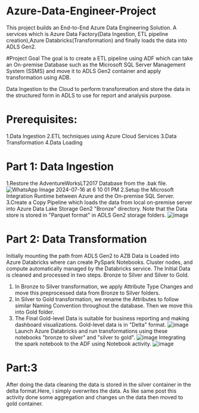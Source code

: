 # Azure-Data-Engineer-Project
This project builds an End-to-End Azure Data Engineering Solution. A  services which is Azure Data Factory(Data Ingestion, ETL pipeline creation),Azure Databricks(Transformation) and finally loads the data into ADLS Gen2.

#Project Goal 
The goal is to create a ETL pipeline using ADF which can take an On-premise Database such as the Microsoft SQL Server Management System (SSMS) and move it to ADLS Gen2 container and apply transformation using ADB.

Data Ingestion to the Cloud to perform transformation and store the data in the structured form in ADLS to use for report and analysis purpose.
# Prerequisites:
1.Data Ingestion
2.ETL techniques using Azure Cloud Services
3.Data Transformation
4.Data Loading

# Part 1: Data Ingestion
1.Restore the AdventureWorksLT2017 Database from the .bak file.
![WhatsApp Image 2024-07-16 at 6 10 01 PM](https://github.com/user-attachments/assets/d5b20e78-86cf-4890-9969-0772b2253eee)
2.Setup the Microsoft Integration Runtime between Azure and the On-premise SQL Server.                  
3.Create a Copy Pipeline which loads the data from local on-premise server into Azure Data Lake Storage Gen2 "Bronze" directory.
Note that the Data store is stored in "Parquet format" in ADLS Gen2 storage folders.
![image](https://github.com/user-attachments/assets/c9ceaf81-3ba2-47de-952e-9e708644ebd8)

# Part 2: Data Transformation
Initially mounting the path from ADLS Gen2 to AZB
Data is Loaded into Azure Databricks where can create PySpark Notebooks. Cluster nodes, and compute automatically managed by the Databricks service. The Initial Data is cleaned and processed in two steps. Bronze to Silver and Silver to Gold.

1. In Bronze to Silver transformation, we apply Attribute Type Changes and move this preprocessed data from Bronze to Silver folders.
2. In Silver to Gold transformation, we rename the Attributes to follow similar Naming Convention throughout the database. Then we move this into Gold folder.
3. The Final Gold-level Data is suitable for business reporting and making dashboard visualizations. Gold-level data is in "Delta" format.
![image](https://github.com/user-attachments/assets/0c5d2dba-6fc2-4f05-b391-6ed06e3d98cf)
Launch Azure Databricks and run transformations using these notebooks "bronze to silver" and "silver to gold".
![image](https://github.com/user-attachments/assets/eae0bc30-aad9-4dcc-b6a3-d09f5d43b676)
Integrating the spark notebook to the ADF using Notebook activity.
![image](https://github.com/user-attachments/assets/82820f59-f975-43fa-9ad9-1f31d5647e25)
# Part:3
After doing the data cleaning the data is stored in the silver container in the delta format.Here, i simply overwrites the data. As like same post this activity done some aggregation and changes un the data then moved to gold container.








